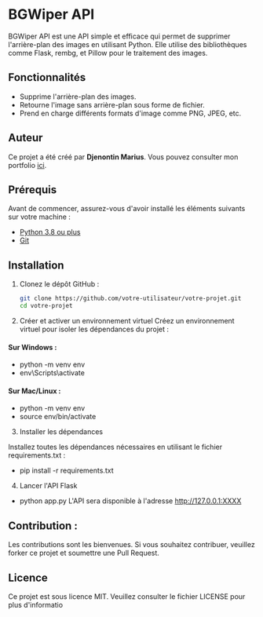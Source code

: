 # BGWiper API

BGWiper API est une API simple et efficace qui permet de supprimer l'arrière-plan des images en utilisant Python. Elle utilise des bibliothèques comme Flask, rembg, et Pillow pour le traitement des images.

## Fonctionnalités

- Supprime l'arrière-plan des images.
- Retourne l'image sans arrière-plan sous forme de fichier.
- Prend en charge différents formats d'image comme PNG, JPEG, etc.

## Auteur

Ce projet a été créé par **Djenontin Marius**. Vous pouvez consulter mon portfolio [ici](https://marius-djenontin.com).

## Prérequis

Avant de commencer, assurez-vous d'avoir installé les éléments suivants sur votre machine :

- [Python 3.8 ou plus](https://www.python.org/downloads/)
- [Git](https://git-scm.com/)

## Installation

1. Clonez le dépôt GitHub :
   ```bash
   git clone https://github.com/votre-utilisateur/votre-projet.git
   cd votre-projet

2. Créer et activer un environnement virtuel
Créez un environnement virtuel pour isoler les dépendances du projet :

#### Sur Windows : 
 - python -m venv env
 - env\Scripts\activate 
#### Sur Mac/Linux :
 - python -m venv env
 - source env/bin/activate


3. Installer les dépendances

Installez toutes les dépendances nécessaires en utilisant le fichier requirements.txt :
  - pip install -r requirements.txt

4. Lancer l'API Flask
 - python app.py
 L'API sera disponible à l'adresse http://127.0.0.1:XXXX

## Contribution : 
Les contributions sont les bienvenues. Si vous souhaitez contribuer, veuillez forker ce projet et soumettre une Pull Request.
## Licence
Ce projet est sous licence MIT. Veuillez consulter le fichier LICENSE pour plus d'informatio







